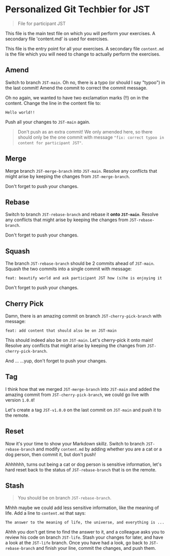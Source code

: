 # Personalized Git Techbier for JST

> File for participant JST

This file is the main test file on which you will perform your exercises. A
secondary file 'content.md' is used for  exercises.

This file is the entry point for all your exercises. A secondary file
`content.md` is the file which you will need to change to actually perform the
exercises.

## Amend

Switch to branch `JST-main`. Oh no, there is a typo (or should I say "typoo") in
the last commit! Amend the commit to correct the commit message.

Oh no again, we wanted to have two exclamation marks (!!) on in the content.
Change the line in the content file to:

```
Hello world!!
```

Push all your changes to `JST-main` again.

> Don't push as an extra commit! We only amended here, so there should only be
> the one commit with message
> `"fix: correct typoo in content for participant JST"`.

## Merge

Merge branch `JST-merge-branch` into `JST-main`. Resolve any conflicts that might arise
by keeping the changes from `JST-merge-branch`.

Don't forget to push your changes.

## Rebase

Switch to branch `JST-rebase-branch` and rebase it **onto `JST-main`**. Resolve any
conflicts that might arise by keeping the changes from `JST-rebase-branch`.

Don't forget to push your changes.

## Squash

The branch `JST-rebase-branch` should be 2 commits ahead of `JST-main`. Squash the two
commits into a single commit with message:

```
feat: beautify world and ask participant JST how (s)he is enjoying it
```

Don't forget to push your changes.

## Cherry Pick

Damn, there is an amazing commit on branch `JST-cherry-pick-branch` with message:

```
feat: add content that should also be on JST-main
```

This should indeed also be on `JST-main`. Let's cherry-pick it onto main! Resolve
any conflicts that might arise by keeping the changes from `JST-cherry-pick-branch`.

And ...
...yup, don't forget to push your changes.

## Tag

I think how that we merged `JST-merge-branch` into `JST-main` and added the amazing
commit from `JST-cherry-pick-branch`, we could go live with version `1.0.0`!

Let's create a tag `JST-v1.0.0` on the last commit on `JST-main` and push it to the
remote.

## Reset

Now it's your time to show your Markdown skillz. Switch to branch `JST-rebase-branch`
and modify `content.md` by adding whether you are a cat or a dog person, then
commit it, but don't push!

Ahhhhhh, turns out being a cat or dog person is sensitive information, let's
hard reset back to the status of `JST-rebase-branch` that is on the remote.

## Stash

> You should be on branch `JST-rebase-branch`.

Mhhh maybe we could add less sensitive information, like the meaning of life.
Add a line to `content.md` that says:

```
The answer to the meaning of life, the universe, and everything is ...
```

Ahhh you don't get time to find the answer to it, and a colleague asks you to
review his code on branch `JST-life`. Stash your changes for later, and have a
look at the `JST-life` branch. Once you have had a look, go back to
`JST-rebase-branch` and finish your line, commit the changes, and push them.
